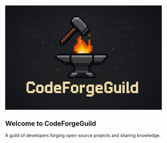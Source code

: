 ![CodeForgeGuild Banner](banner.png)

## Welcome to CodeForgeGuild
A guild of developers forging open-source projects and sharing knowledge.
